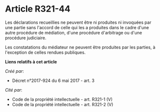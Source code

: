 # Article R321-44

Les déclarations recueillies ne peuvent être ni produites ni invoquées par une partie sans l'accord de celle qui les a
produites dans le cadre d'une autre procédure de médiation, d'une procédure d'arbitrage ou d'une procédure judiciaire.

Les constatations du médiateur ne peuvent être produites par les parties, à l'exception de celles rendues publiques.

**Liens relatifs à cet article**

_Créé par_:

  - Décret n°2017-924 du 6 mai 2017 - art. 3

_Cité par_:

  - Code de la propriété intellectuelle - art. R321-1 (V)
  - Code de la propriété intellectuelle - art. R321-2 (V)
